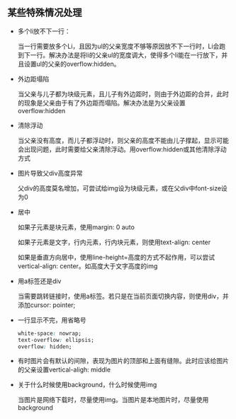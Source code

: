 ## 某些特殊情况处理

- 多个li放不下一行：

  当一行需要放多个Li，且因为ul的父亲宽度不够等原因放不下一行时，Li会跑到下一行。解决办法是将li的父亲ul的宽度调大，使得多个li能在一行放下，并且设置ul的父亲的overflow:hidden。

- 外边距塌陷

  当父亲与儿子都为块级元素，且儿子有外边距时，则由于外边距的合并，此时的现象是父亲由于有了外边距而塌陷。解决办法是为父亲设置overflow:hidden
  
- 清除浮动

  当父亲没有高度，而儿子都浮动时，则父亲的高度不能由儿子撑起，显示可能会出现问题，此时需要给父亲清除浮动。用overflow:hidden或其他清除浮动方式

- 图片导致父div高度异常

  父div的高度莫名增加，可尝试给img设为块级元素，或在父div中font-size设为0

- 居中

  如果子元素是块元素，使用margin: 0 auto

  如果子元素是文字，行内元素，行内块元素，则使用text-align: center

  如果是垂直方向居中，使用line-height=高度的方式不起作用，可以尝试vertical-align: center。如高度大于文字高度的img
  
- 用a标签还是div

  当需要跳转链接时，使用a标签。若只是在当前页面切换内容，则使用div，并添加cursor: pointer;

- 一行显示不完，用省略号

  ```css
  white-space: nowrap;
  text-overflow: ellipsis;
  overflow: hidden;
  ```

  

- 有时图片会有默认的间隙，表现为图片的顶部和上面有缝隙。此时应该给图片的父亲设置vertical-aligh: middle

- 关于什么时候使用background，什么时候使用img

  当图片是网络下载时，尽量使用img。当图片是本地图片时，尽量使用background
